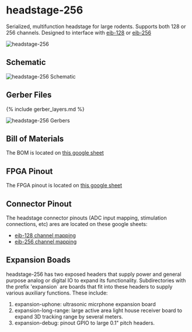 # headstage-256
Serialized, multifunction headstage for large rodents. Supports both 128 or 256
channels. Designed to interface with [eib-128](../eib-128/README.md) or
[eib-256](../eib-256/README.md)

![headstage-256](./img/headstage-256.png)

## Schematic 
![headstage-256 Schematic](./img/headstage-256_schematic.png)

## Gerber Files
{% include gerber_layers.md %}

![headstage-256 Gerbers](./img/headstage-256_gerbers.png)

## Bill of Materials
The BOM is located on [this google
sheet](https://docs.google.com/spreadsheets/d/1F-KWcdvH_63iXjZf0cgCfDiFX6XXW3qw6rlR8DZrFpQ/edit#gid=1075887549)

## FPGA Pinout
The FPGA pinout is located on [this google
sheet](https://docs.google.com/spreadsheets/d/1oJoQ89dJNL9LIiTrRnwJ_9KGiLzJ53Tju5Lfchuvsb0/edit#gid=1588805600)

## Connector Pinout
The headstage connector pinouts (ADC input mapping, stimulation connections,
etc) ares are located on these google sheets:

- [eib-128 channel mapping](https://docs.google.com/spreadsheets/d/11wRDYOqHN5lPb03yUdfXfK0zvaDYsVetplaNK-R90Gg/edit#gid=663991061)
- [eib-256 channel mapping](https://docs.google.com/spreadsheets/d/11wRDYOqHN5lPb03yUdfXfK0zvaDYsVetplaNK-R90Gg/edit#gid=538743909)

## Expansion Boads
headstage-256 has two exposed headers that supply power and general purpose analog or digital IO to expand 
its functionality. Subdirectories with the prefix 'expansion` are boards that fit into these headers to 
supply various auxiliary functions. These include:

1. expansion-uphone: ultrasonic micrphone expansion board
2. expansion-long-range: large active area light house receiver board to expand 3D tracking range by several meters.
3. expansion-debug: pinout GPIO to large 0.1" pitch headers.

